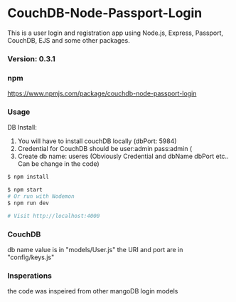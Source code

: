 
# CouchDB-Node-Passport-Login

This is a user login and registration app using Node.js, Express, Passport, CouchDB, EJS and some other packages.

### Version: 0.3.1

### npm
https://www.npmjs.com/package/couchdb-node-passport-login

### Usage
DB Install:
1. You will have to install couchDB locally (dbPort: 5984)
1. Credential for CouchDB should be user:admin pass:admin (
2. Create db name: useres
(Obviously Credential and dbName dbPort etc.. Can be change in the code) 

```sh
$ npm install
```

```sh
$ npm start
# Or run with Nodemon
$ npm run dev

# Visit http://localhost:4000
```

### CouchDB
db name value is in "models/User.js"
the URI and port are in "config/keys.js"


### Insperations
the code was inspeired from other mangoDB login models 
